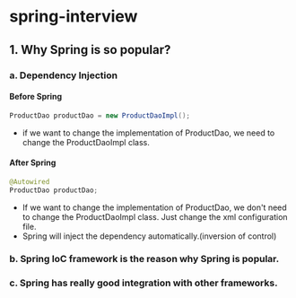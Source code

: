 # spring-interview
## 1. Why Spring is so popular?
### a. Dependency Injection
#### Before Spring
```java
ProductDao productDao = new ProductDaoImpl();
```
  * if we want to change the implementation of ProductDao, we need to change the ProductDaoImpl class.
  
#### After Spring
```java
@Autowired
ProductDao productDao;
```
  * If we want to change the implementation of ProductDao, we don't need to change the ProductDaoImpl class. Just change the xml configuration file.
  * Spring will inject the dependency automatically.(inversion of control)

### b. Spring IoC framework is the reason why Spring is popular.

### c. Spring has really good integration with other frameworks.



